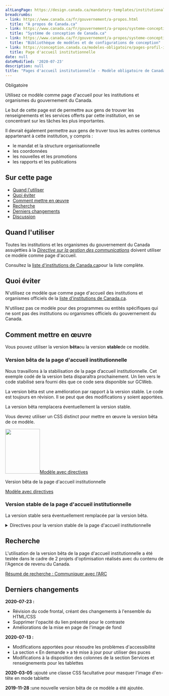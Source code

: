 ```yaml
---
altLangPage: https://design.canada.ca/mandatory-templates/institutional-profile-pages.html
breadcrumbs:
- link: https://www.canada.ca/fr/gouvernement/a-propos.html
  title: "À propos de Canada.ca"
- link: https://www.canada.ca/fr/gouvernement/a-propos/systeme-conception.html
  title: "Système de conception de Canada.ca"
- link: https://www.canada.ca/fr/gouvernement/a-propos/systeme-conception/bibliotheque-modeles.html
  title: "Bibliothèque de modèles et de configurations de conception"
- link: https://conception.canada.ca/modeles-obligatoire/pages-profil-institutionnel.html
  title: Page d'accueil institutionnelle
date: null
dateModified: '2020-07-23'
description: null
title: "Pages d'accueil institutionnelle - Modèle obligatoire de Canada.ca"
---
```

<p><span class="label label-danger">Obligatoire</span></p>
<p>Utilisez ce modèle comme page d'accueil pour les institutions et organismes du gouvernement du Canada.</p>
<p>Le but de cette page est de permettre aux gens de trouver les renseignements et les services offerts par cette institution, en se concentrant sur les tâches les plus importantes.</p>
<p>Il devrait également permettre aux gens de truver tous les autres contenus appartenant à cette institution, y compris&nbsp;:</p>
<ul>
  <li>le mandat et la structure organisationnelle</li>
  <li>les coordonnées</li>
  <li>les nouvelles et les promotions</li>
  <li>les rapports et les publications</li>
</ul>
<section>
  <h2>Sur cette page</h2>
  <ul>
    <li><a href="#utiliser">Quand l'utiliser</a></li>
    <li><a href="#eviter">Quoi éviter</a></li>
    <li><a href="#comment">Comment mettre en œuvre</a></li>
    <li><a href="#recherche">Recherche</a></li>
    <li><a href="#changements">Derniers changements</a></li>
    <li><a href="#discussion">Discussion</a></li>
  </ul>
</section>
<section>
  <h2 id="utiliser">Quand l'utiliser</h2>
  <p>Toutes les institutions et les organismes du gouvernement du Canada assujetties à la <a href="https://www.tbs-sct.gc.ca/pol/doc-fra.aspx?id=30682"><cite>Directive sur la gestion des communications</cite></a> doivent utiliser ce modèle comme page d'accueil.</p>
  <p>Consultez la <a href="https://www.canada.ca/fr/gouvernement/a-propos/systeme-conception/liste-institutions.html">liste d'institutions de Canada.ca</a>pour la liste complète.</p>
</section>
<section>
  <h2 id="eviter">Quoi éviter</h2>
  <p>N'utilisez ce modèle que comme page d'accueil des institutions et organismes officiels de la <a href="https://www.canada.ca/fr/gouvernement/a-propos/systeme-conception/liste-institutions.html">liste d'institutions de Canada.ca</a>.</p>
  <p>N'utilisez pas ce modèle pour des programmes ou entités spécifiques qui ne sont pas des institutions ou organismes officiels du gouvernement du Canada.</p>
</section>
<section>
  <h2 id="comment">Comment mettre en œuvre</h2>
</section>
  <p>Vous pouvez utiliser la version <strong>bêta</strong>ou la version <strong>stable</strong>de ce modèle.</p>
  <h3>Version bêta de la page d'accueil institutionnelle</h3>
  <div id="code" class="alert alert-warning">
    <p>Nous travaillons à la stabilisation de la page d’accueil institutionnelle. Cet exemple codé de la version beta disparaîtra prochainement. Un lien vers le code stabilisé sera fourni dès que ce code sera disponible sur GCWeb.</p>
  </div>
  <p>La version bêta est une amélioration par rapport à la version stable. Le code est toujours en révision. Il se peut que des modifications y soient apportées.</p>
  <p>La version bêta remplacera éventuellement la version stable.</p>
  <p>Vous devrez utiliser un CSS distinct pour mettre en œuvre la version bêta de ce modèle.</p>
  <div class="row mrgn-tp-lg mrgn-bttm-lg">
    <div class="col-xs-10 col-md-8 col-lg-8">
      <div class="gc-dwnld">
        <div class="row">
          <div class="col-xs-10 col-sm-3 col-lg-2">
            <p><a class="gc-dwnld-lnk" href="../mise-en-page/accueil-institution-directives.html"><img alt="" class="thumbnail gc-dwnld-img" height="142" src="../images/ip-img-fr-cropped.png" width="110"/><span class="wb-inv">Modèle avec directives</span></a></p>
          </div>
          <div class="col-xs-12 col-sm-9 col-lg-10">
            <p class="mrgn-tp-md lead">Version bêta de la page d'accueil institutionnelle</p>
            <p><a class="btn btn-call-to-action" href="../mise-en-page/accueil-institution-directives.html">Modèle avec directives</a></p>
          </div>
        </div>
      </div>
    </div>
  </div>


  <div class="clearfix"></div>
<section>
  <h3>Version stable de la page d'accueil institutionnelle</h3>
  <p>La version stable sera éventuellement remplacée par la version bêta.</p>
  <details>
    <summary>Directives pour la version stable de la page d'accueil institutionnelle</summary>
    <h3 id="profil">Page de profil</h3>
    <p>Toutes les institutions mentionnées aux annexes I, I.1 et II de la <a href="http://laws-lois.justice.gc.ca/fra/lois/f-11/">Loi sur la gestion des finances publiques</a>(LGFP) doivent élaborer un profil institutionnel. Tous ces profils font partie de la page des ministères et organismes (voir la section sur la <a href="./page-ministeres-organismes.html">page des ministères et organismes</a>).</p>
    <div class="btn-group mrgn-bttm-sm">
      <button class="btn btn-default wb-toggle" data-toggle='{"selector": "details", "parent": "#template-elements", "type": "on"}' type="button">Développer tout</button>
      <button class="btn btn-default wb-toggle" data-toggle='{"selector": "details", "parent": "#template-elements", "type": "off"}' type="button">Réduire tout</button>
    </div>
    <div class="row">
      <div class="col-lg-6 pull-right">
        <figure class="mrgn-bttm-lg">
          <figcaption class="text-center"><b>Modèle de la page de profil institutionnel</b></figcaption>
          <img alt="Modèle de la page de profil institutionnel pour les grandes institutions indiquant les parties qui composent sa structure. Lire de haut en bas et de gauche à droite. Plus de détails au sujet de ce graphique se retrouvent dans le texte entourant l’image." class="full-width" src="https://www.canada.ca/content/dam/tbs-sct/images/government-communications/canada-content-style-guide/institutional-profile-fra-02.jpg"/></figure>
      </div>
      <div class="col-lg-6 pull-left">
        <section id="template-elements">
          <section>
            <h4>1 : Nom de l’institution</h4>
            <p><span class="label label-danger">Obligatoire</span></p>
            <p>Fournit le titre d’usage de l’institution</p>
            <ul class="list-unstyled">
              <li id="element1">
                <details class="mrgn-bttm-sm">
                  <summary class="wb-toggle" data-toggle='{"print":"on"}'><strong>Contenu</strong></summary>
                  <ul>
                    <li>Utilisez le titre d’usage de l’institution indiqué dans le <a href="https://www.tbs-sct.gc.ca/hgw-cgf/oversight-surveillance/communications/fip-pcim/reg-fra.asp">Registre des titres d’usage</a>.</li>
                    <li>Utilisez le titre légal si le titre d’usage n’est pas disponible.</li>
                    <li>N’utilisez pas d’acronymes ou d’abréviations.</li>
                  </ul>
                </details>
              </li>
              <li id="element2">
                <details class="mrgn-bttm-sm">
                  <summary class="wb-toggle" data-toggle='{"print":"on"}'><strong>Présentation</strong></summary>
                  <ul>
                    <li>Le titre du profil institutionnel doit être une balise H1 unique.</li>
                    <li>Il doit être la première composante de la page.</li>
                  </ul>
                </details>
              </li>
            </ul>
          </section>
          <section>
            <h4>2a&nbsp;: Insigne</h4>
            <p><span class="label label-warning">Conditionelle</span></p>
            <p>Fournit l’identification de la Gendarmerie royale du Canada</p>
            <ul class="list-unstyled">
              <li id="element3">
                <details class="mrgn-bttm-sm">
                  <summary class="wb-toggle" data-toggle='{"print":"on"}'><strong>Contenu</strong></summary>
                  <ul>
                    <li>Seule la Gendarmerie royale du Canada peut utiliser cette composante pour afficher son insigne approuvé.</li>
                  </ul>
                </details>
              </li>
              <li id="element4">
                <details class="mrgn-bttm-sm">
                  <summary class="wb-toggle" data-toggle='{"print":"on"}'><strong>Présentation</strong></summary>
                  <ul>
                    <li>L’insigne se trouve à la droite du mandat de l’institution.</li>
                    <li>L’image n’est pas assortie d’un hyperlien.</li>
                  </ul>
                </details>
              </li>
            </ul>
          </section>
          <section>
            <h4>3 : Mandat de l’institution</h4>
            <p><span class="label label-danger">Obligatoire</span></p>
            <p>Décrit en une ou deux phrases le mandat de l’institution</p>
            <ul class="list-unstyled">
              <li id="element5">
                <details class="mrgn-bttm-sm">
                  <summary class="wb-toggle" data-toggle='{"print":"on"}'><strong>Contenu</strong></summary>
                  <ul>
                    <li>Elle fournit le titre d’usage de l’institution suivi d’un aperçu en langage clair de la façon dont l’institution assure des services au public.</li>
                    <li>Le texte doit être court et concis.</li>
                    <li>Le contenu est rédigé pour un niveau de scolarité secondaire (pointage de 100 et moins dans <a href="http://www.scolarius.com/">Scolarius</a>).</li>
                  </ul>
                </details>
              </li>
              <li id="element6">
                <details class="mrgn-bttm-sm">
                  <summary class="wb-toggle" data-toggle='{"print":"on"}'><strong>Présentation</strong></summary>
                  <ul>
                    <li>Le mandat de l’institution figure juste au-dessous du titre de la page du profil institutionnel.</li>
                  </ul>
                </details>
              </li>
            </ul>
          </section>
          <section>
            <h4>4&nbsp;: Réseaux de médias sociaux de l’institution</h4>
            <p><span class="label label-warning">Conditionelle</span></p>
            <p>Présente les réseaux de médias sociaux propres à l’institution</p>
            <ul class="list-unstyled">
              <li id="element7">
                <details class="mrgn-bttm-sm">
                  <summary class="wb-toggle" data-toggle='{"print":"on"}'><strong>Contenu</strong></summary>
                  <ul>
                    <li>Cette composante est obligatoire pour toutes les institutions mentionnées à l’<a href="http://laws-lois.justice.gc.ca/fra/lois/F-11/page-30.html#h-74">annexe I de la LGFP</a>, et facultative pour les autres institutions.</li>
                    <li>Utilisez la configuration <a href="../configurations-conception-communes/bloc-medias-sociaux.html">Bloc des réseaux de médias sociaux (fenêtre &laquo;&nbsp;Suivez&nbsp;&raquo;)</a>.</li>
                  </ul>
                </details>
              </li>
              <li id="element8">
                <details class="mrgn-bttm-sm">
                  <summary class="wb-toggle" data-toggle='{"print":"on"}'><strong>Présentation</strong></summary>
                  <ul>
                    <li>Cette composante se trouve sous le mandat de l’institution.</li>
                  </ul>
                </details>
              </li>
            </ul>
          </section>
          <section>
            <h4>5&nbsp;: Nouveautés</h4>
            <p><span class="label label-warning">Conditionelle</span></p>
            <p>Présente les nouvelles ayant trait à l’institution</p>
            <ul class="list-unstyled">
              <li id="element9">
                <details class="mrgn-bttm-sm">
                  <summary class="wb-toggle" data-toggle='{"print":"on"}'><strong>Contenu</strong></summary>
                  <ul>
                    <li>Cette composante est obligatoire pour toutes les institutions mentionnées à l’<a href="http://laws-lois.justice.gc.ca/fra/lois/F-11/page-30.html#h-74">annexe I de la LGFP</a>, et facultative pour les autres institutions.</li>
                    <li>Utilisez la configuration <a href="../configurations-conception-communes/nouveautes.html">Nouveautés</a>.</li>
                  </ul>
                </details>
              </li>
              <li id="element10">
                <details class="mrgn-bttm-sm">
                  <summary class="wb-toggle" data-toggle='{"print":"on"}'><strong>Présentation</strong></summary>
                  <ul>
                    <li>Cette composante se trouve sous &laquo;&nbsp;Réseaux de médias sociaux de l’institution&nbsp;&raquo;.</li>
                  </ul>
                </details>
              </li>
            </ul>
          </section>
          <section>
            <h4>6&nbsp;: Services et renseignements</h4>
            <p><span class="label label-danger">Obligatoire</span></p>
            <p>Dresse la liste des sujets propres à l’institution</p>
            <ul class="list-unstyled">
              <li id="element11">
                <details class="mrgn-bttm-sm">
                  <summary class="wb-toggle" data-toggle='{"print":"on"}'><strong>Contenu</strong></summary>
                  <ul>
                    <li>Utilisez la configuration <a href="../configurations-conception-communes/services-renseignements.html">Services et renseignements</a>.</li>
                  </ul>
                </details>
              </li>
              <li id="element12">
                <details class="mrgn-bttm-sm">
                  <summary class="wb-toggle" data-toggle='{"print":"on"}'><strong>Présentation</strong></summary>
                  <ul>
                    <li>Cette composante se trouve sous la section &laquo;&nbsp;Réseaux de médias sociaux&nbsp;&raquo; et à gauche de la section &laquo;&nbsp;En demande&nbsp;&raquo;.</li>
                  </ul>
                </details>
              </li>
            </ul>
          </section>
          <section>
            <h4>7&nbsp;: En demande</h4>
            <p><span class="label label-warning">Conditionelle</span></p>
            <p>Présente les services et renseignements les plus demandés propres à l’institution</p>
            <ul class="list-unstyled">
              <li id="element13">
                <details class="mrgn-bttm-sm">
                  <summary class="wb-toggle" data-toggle='{"print":"on"}'><strong>Contenu</strong></summary>
                  <ul>
                    <li>composante est obligatoire afin fournir des raccourcis vers les tâches les plus importantes de l'institution. Cependant, elle ne devrait pas être utilisée si toutes les tâches principales de l'institution sont déjà incluses en tant que liens directs sous &laquo;&nbsp;Services et renseignements&nbsp;&raquo;.</li>
                    <li>Utilisez la configuration <a href="../configurations-conception-communes/en-demande.html">En demande</a>.</li>
                  </ul>
                </details>
              </li>
              <li id="element14">
                <details class="mrgn-bttm-sm">
                  <summary class="wb-toggle" data-toggle='{"print":"on"}'><strong>Présentation</strong></summary>
                  <ul>
                    <li>Cette composante figure à droite de la section &laquo;&nbsp;Services et renseignements&nbsp;&raquo;.</li>
                  </ul>
                </details>
              </li>
            </ul>
          </section>
          <section>
            <h4>8&nbsp;: Contactez-nous</h4>
            <p><span class="label label-danger">Obligatoire</span></p>
            <p>Donne accès aux coordonnées de l’institution</p>
            <ul class="list-unstyled">
              <li id="element15">
                <details class="mrgn-bttm-sm">
                  <summary class="wb-toggle" data-toggle='{"print":"on"}'><strong>Contenu</strong></summary>
                  <ul>
                    <li>Allez à <a href="../configurations-conception-communes/coordonnees.html">Coordonnées</a>dans les Configurations de conception communes. Utilisez, selon le cas, le modèle d’adresse ou le modèle de lien.</li>
                  </ul>
                </details>
              </li>
              <li id="element16">
                <details class="mrgn-bttm-sm">
                  <summary class="wb-toggle" data-toggle='{"print":"on"}'><strong>Présentation</strong></summary>
                  <ul>
                    <li>Cette composante est placée sous &laquo;&nbsp;Nouveautés&nbsp;&raquo; et à droite de &laquo;&nbsp;Services et renseignements&nbsp;&raquo;
.</li>
                  </ul>
                </details>
              </li>
            </ul>
          </section>
          <section>
            <h4>9&nbsp;: Autres renseignements pour les</h4>
            <p><span class="label label-info">Facultative</span></p>
            <p>Liens menant à des renseignements intéressant divers publics cibles</p>
            <ul class="list-unstyled">
              <li id="element17">
                <details class="mrgn-bttm-sm">
                  <summary class="wb-toggle" data-toggle='{"print":"on"}'><strong>Contenu</strong></summary>
                  <ul>
                    <li>Utilisez la configuration <a href="../configurations-conception-communes/autres-renseignements.html">Autres renseignements pour les</a>.</li>
                  </ul>
                </details>
              </li>
              <li id="element18">
                <details class="mrgn-bttm-sm">
                  <summary class="wb-toggle" data-toggle='{"print":"on"}'><strong>Présentation</strong></summary>
                  <ul>
                    <li>Cette composante figure sous la section &laquo;&nbsp;En demande&nbsp;&raquo;.</li>
                  </ul>
                </details>
              </li>
            </ul>
          </section>
          <section>
            <h4>10&nbsp;: Ce que nous faisons</h4>
            <p><span class="label label-warning">Conditionelle</span></p>
            <p>Fournit des liens vers le contenu relatif à l’élaboration des politiques et programmes de l’institution</p>
            <ul class="list-unstyled">
              <li id="element19">
                <details class="mrgn-bttm-sm">
                  <summary class="wb-toggle" data-toggle='{"print":"on"}'><strong>Contenu</strong></summary>
                  <ul>
                    <li>Cette composante est obligatoire quand l’institution a du contenu d’élaboration de programmes et de politiques à  présenter.</li>
                    <li>Utilisez la configuration <a href="../configurations-conception-communes/ce-que-nous-faisons.html">Ce que nous faisons</a>.</li>
                  </ul>
                </details>
              </li>
              <li id="element20">
                <details class="mrgn-bttm-sm">
                  <summary class="wb-toggle" data-toggle='{"print":"on"}'><strong>Présentation</strong></summary>
                  <ul>
                    <li>Cette composante figure sous la section &laquo;&nbsp;Services et renseignements&nbsp;&raquo;.</li>
                  </ul>
                </details>
              </li>
            </ul>
          </section>
          <section>
            <h4>11&nbsp;: Renseignements organisationnels</h4>
            <p><span class="label label-danger">Obligatoire</span></p>
            <p>Fournit un accès uniforme aux principaux renseignements organisationnels</p>
            <ul class="list-unstyled">
              <li id="element21">
                <details class="mrgn-bttm-sm">
                  <summary class="wb-toggle" data-toggle='{"print":"on"}'><strong>Contenu</strong></summary>
                  <ul>
                    <li>Cette composante consiste en une série de liens menant au contenu propre à l’institution qui n’est pas présenté ailleurs sur la page.</li>
                    <li>L’étiquette de l’en-tête est &laquo;&nbsp;Renseignements organisationnels&nbsp;&raquo;.</li>
                    <li>Seuls les liens &laquo;&nbsp;Mandat&nbsp;&raquo; et &laquo;&nbsp;Transparence&nbsp;&raquo; sont obligatoires; tous les autres liens sont facultatifs.</li>
                    <li>Les liens doivent être étiquetés et ordonnés de la façon suivante&nbsp;&raquo;
                      <dl class="dl-horizontal">
                        <dt><strong>Mandat</strong></dt>
                        <dd>
                          <ul>
                            <li>Obligatoire</li>
                            <li>Mène à une page présentant le mandat, la vision et les objectifs de l’institution</li>
                          </ul>
                        </dd>
                        <dt><strong>Programmes</strong></dt>
                        <dd>
                          <ul>
                            <li>Facultatif</li>
                            <li>Mène à une page fournissant la liste des programmes de l’institution</li>
                          </ul>
                        </dd>
                        <dt><strong>Structure organisationnelle</strong></dt>
                        <dd>
                          <ul>
                            <li>Facultatif</li>
                            <li>Mène à une page présentant l’organigramme ou la structure organisationnelle de l’institution</li>
                          </ul>
                        </dd>
                        <dt><strong>Portefeuille</strong></dt>
                        <dd>
                          <ul>
                            <li>Facultatif</li>
                            <li>Mène à une page présentant le portefeuille ministériel de l’institution</li>
                          </ul>
                        </dd>
                        <dt><strong>Partenaires</strong></dt>
                        <dd>
                          <ul>
                            <li>Facultatif</li>
                            <li>Mène à une page présentant les partenariats officiels de l’institution (c’est-à-dire des organisations fédérales, provinciales, territoriales, internationales ou non gouvernementales)</li>
                          </ul>
                        </dd>
                        <dt><strong>Transparence</strong></dt>
                        <dd>
                          <ul>
                            <li>Obligatoire</li>
                            <li>Mène aux renseignements sur la transparence propres à l’institution prescrits par Emploi et Développement social Canada, comme les plans prospectifs de la réglementation et la divulgation proactive</li>
                          </ul>
                        </dd>
                        <dt><strong>Possibilités d’emploi</strong></dt>
                        <dd>
                          <ul>
                            <li>Facultatif</li>
                            <li>Mène à une page cible présentant les possibilités d’emploi au sein de l’institution</li>
                          </ul>
                        </dd>
                        <dt><strong>Compte rendu du rendement des services</strong></dt>
                        <dd>
                          <ul>
                            <li>Obligatoire, si le contenu existe (voir les <a href="../modeles-recommandes/pages-comptes-rendu-rendement-services-insitutionnels.html">Pages de compte rendu du rendement des services institutionnels</a>)</li>
                            <li>Il mène à la page d’accueil des comptes rendus de l’institution</li>
                          </ul>
                        </dd>
                      </dl>
                    </li>
                  </ul>
                </details>
              </li>
              <li id="element22">
                <details class="mrgn-bttm-sm">
                  <summary class="wb-toggle" data-toggle='{"print":"on"}'><strong>Présentation</strong></summary>
                  <ul>
                    <li>Cette composante est affichée au-dessus de la section &laquo;&nbsp;En vedette ».</li>
                  </ul>
                </details>
              </li>
            </ul>
          </section>
          <section>
            <h4>12a&nbsp;: Ministre d’un ministère ou chef d’une institution quasi judiciaire sans lien de dépendance</h4>
            <p><span class="label label-warning">Conditionelle</span></p>
            <p>Fournit le profil de chaque ministre ou chef d’institution</p>
            <ul class="list-unstyled">
              <li id="element23">
                <details class="mrgn-bttm-sm">
                  <summary class="wb-toggle" data-toggle='{"print":"on"}'><strong>Contenu</strong></summary>
                  <ul>
                    <li>Cette composante est obligatoire pour toutes les institutions, sauf si vous utilisez la composante Ministres du portefeuille (12b).</li>
                    <li>Elle fournit des images assorties d’hyperliens menant soit au(x) ministre(s) de l’institution (y compris les ministres associés), soit au chef de l’institution (dans le cas des institutions indépendantes ou quasi judiciaires).</li>
                    <li>Les images et les textes sont assortis d’un hyperlien menant à la page de profil ministériel pertinente (voir les <a href="./pages-profil-ministres.html">pages de profil des ministres</a>).</li>
                    <li>Le texte de l’hyperlien se limite au titre honorifique (&laquo;&nbsp;L’honorable ») et aux prénom et nom du ou de la ministre ou du chef de l’institution.</li>
                    <li>Le texte non assorti d’un hyperlien se limite au titre officiel du ministre ou du chef de l’institution.</li>
                    <li>Les en-têtes suivants doivent être présentés au-dessus du fonctionnaire élu approprié&nbsp;:
                      <ul>
                        <li>&laquo;&nbsp;Ministre&nbsp;&raquo;</li>
                        <li>&laquo;&nbsp;Secrétaire parlementaire&nbsp;&raquo;</li>
                        <li>&laquo;&nbsp;Ministre associé&nbsp;&raquo;</li>
                      </ul>
                    </li>
                    <li>L’en-tête &laquo;&nbsp;Direction » ou &laquo;&nbsp;Ombudsman&nbsp;&raquo; doit être présenté, au besoin, au-dessus du haut fonctionnaire qui est le chef de l’institution.</li>
                  </ul>
                </details>
              </li>
              <li id="element24">
                <details class="mrgn-bttm-sm">
                  <summary class="wb-toggle" data-toggle='{"print":"on"}'><strong>Présentation</strong></summary>
                  <ul>
                    <li>Cette composante figure à droite de «Renseignements organisationnels&nbsp;&raquo;.</li>
                    <li>Les sujets sont présentés en ordre de priorité, de gauche à droite.</li>
                    <li>Lorsque plus de trois images sont requises, continuez sur une deuxième ligne.</li>
                    <li>Lorsque moins de trois images sont requises, l’image doit être justifiée à gauche de la section &laquo;&nbsp;Renseignements organisationnels&nbsp;&raquo;.</li>
                    <li>Consultez la <a href="http://wet-boew.github.io/themes-dist/GCWeb/index-fr.html">page GitHub sur Canada.ca</a>pour obtenir des détails sur la taille des images.</li>
                  </ul>
                </details>
              </li>
            </ul>
          </section>
          <section>
            <h4>13&nbsp;: Section &laquo;&nbsp;En vedette » de l’institution</h4>
            <p><span class="label label-info">Facultative</span></p>
            <p>Fait la promotion des activités en cours de l’institution et menées par celle-ci</p>
            <ul class="list-unstyled">
              <li id="element25">
                <details class="mrgn-bttm-sm">
                  <summary class="wb-toggle" data-toggle='{"print":"on"}'><strong>Contenu</strong></summary>
                  <ul>
                    <li>Utilisez la configuration <a href="../configurations-conception-communes/vignettes-promotionnelles.html">Promotions contextuelles</a>.</li>
                  </ul>
                </details>
              </li>
              <li id="element26">
                <details class="mrgn-bttm-sm">
                  <summary class="wb-toggle" data-toggle='{"print":"on"}'><strong>Présentation</strong></summary>
                  <ul>
                    <li>L’étiquette de l’en-tête est &laquo;&nbsp;En vedette&nbsp;&raquo;.</li>
                  </ul>
                </details>
              </li>
            </ul>
          </section>
        </section>
      </div>
    </div>
    <h3 id="identification">Comment utiliser l'identification d’un organisme indépendant</h3>
    <div class="btn-group mrgn-bttm-sm">
      <button class="btn btn-default wb-toggle" data-toggle='{"selector": "details", "parent": "#template-elements2", "type": "on"}' type="button">Développer tout</button>
      <button class="btn btn-default wb-toggle" data-toggle='{"selector": "details", "parent": "#template-elements2", "type": "off"}' type="button">Réduire tout</button>
    </div>
    <div class="row">
      <div class="col-lg-6 pull-right">
        <figure class="mrgn-bttm-lg">
          <figcaption class="text-center"><b>Modèle d’identification indépendante</b></figcaption>
          <img alt="Image de l’identification indépendante indiquant les composants de sa structure. Lire de haut en bas et de gauche à droite. Plus de détails au sujet de ce graphique se retrouvent dans le texte entourant l’image." class="full-width" src="https://www.canada.ca/content/dam/tbs-sct/images/government-communications/canada-content-style-guide/arms-length-branding-fra.jpg"/></figure>
      </div>
      <div class="col-lg-6 pull-left">
        <section id="template-elements2">
          <section>
            <h4>2b : Image de marque de l’organisme indépendant</h4>
            <p><span class="label label-warning">Conditionelle</span></p>
            <p>Affiche l’identificateur approuvé des institutions qui satisfont aux critères d’indépendance</p>
            <ul class="list-unstyled">
              <li id="element2-1">
                <details class="mrgn-bttm-sm">
                  <summary class="wb-toggle" data-toggle='{"print":"on"}'><strong>Contenu</strong></summary>
                  <ul>
                    <li>Cette composante est conditionnelle. Seules les institutions qui font partie de la catégorie des tribunaux administratifs selon les <a href="http://www.appointments-nominations.gc.ca/prsnt.asp?menu=2&amp;page=gicIntro&amp;lang=fra">règles sur les nominations par le gouverneur en conseil</a> ont l’option d’afficher leur identificateur d’image de marque approuvé.</li>
                    <li>Les institutions faisant partie de la catégorie des agences et conseils qui ont pour mandat de rendre des décisions exécutoires peuvent aussi avoir l’option d’afficher leur identificateur d’image de marque approuvé, tel que déterminé au cas par cas par les organismes centraux.</li>
                    <li>L’image de marque doit être conforme aux règles du Programme de coordination de l’image de marque (PCIM) sur l’identification des institutions fédérales.</li>
                  </ul>
                </details>
              </li>
              <li id="element2-2">
                <details class="mrgn-bttm-sm">
                  <summary class="wb-toggle" data-toggle='{"print":"on"}'><strong>Présentation</strong></summary>
                  <ul>
                    <li>L’image de marque figure en haut de la page.</li>
                    <li>Elle doit être formatée conformément aux spécifications de conception du PCIM, s’il y a lieu (cela s’applique aux institutions qui ne sont pas exemptées du PCIM).</li>
                    <li>Elle doit être configurée de manière à s’adapter automatiquement à la taille de l’écran (SVG est le format recommandé), conformément aux principes de conception adaptée.</li>
                    <li>L’image n’est pas assortie d’un hyperlien.</li>
                  </ul>
                </details>
              </li>
            </ul>
          </section>
          <section>
            <h4>3a : Énoncé de l’organisme indépendant</h4>
            <p><span class="label label-warning">Conditionelle</span></p>
            <p>Explique la nature indépendante de l’institution</p>
            <ul class="list-unstyled">
              <li id="element2-3">
                <details class="mrgn-bttm-sm">
                  <summary class="wb-toggle" data-toggle='{"print":"on"}'><strong>Contenu</strong></summary>
                  <ul>
                    <li>Cette composante est conditionnelle. Seules les institutions qui font partie de la catégorie des tribunaux administratifs selon les <a href="http://www.appointments-nominations.gc.ca/prsnt.asp?menu=2&amp;page=gicIntro&amp;lang=fra">règles sur les nominations par le gouverneur en conseil</a> ont l’option d’afficher l’énoncé d’indépendance.</li>
                    <li>Les institutions faisant partie de la catégorie des agences et conseils qui ont pour mandat de rendre des décisions exécutoires peuvent aussi avoir l’option d’afficher cet énoncé, tel que déterminé au cas par cas par les organismes centraux.</li>
                    <li>Cet énoncé fournit une brève explication de la nature autonome de l’organisme indépendant.</li>
                  </ul>
                </details>
              </li>
              <li id="element2-4">
                <details class="mrgn-bttm-sm">
                  <summary class="wb-toggle" data-toggle='{"print":"on"}'><strong>Présentation</strong></summary>
                  <ul>
                    <li>Il figure en caractères gras.</li>
                  </ul>
                </details>
              </li>
            </ul>
          </section>
        </section>
      </div>
    </div>
    <h3 id="ministres">Comment utiliser la configuration &laquo;&nbsp;ministres du portefeuille »</h3>
    <div class="btn-group mrgn-bttm-sm">
      <button class="btn btn-default wb-toggle" data-toggle='{"selector": "details", "parent": "#template-elements3", "type": "on"}' type="button">Développer tout</button>
      <button class="btn btn-default wb-toggle" data-toggle='{"selector": "details", "parent": "#template-elements3", "type": "off"}' type="button">Réduire tout</button>
    </div>
    <div class="row">
      <div class="col-lg-6 pull-right">
        <figure class="mrgn-bttm-lg">
          <figcaption class="text-center"><b>Composant des ministres de portefeuille</b></figcaption>
          <img alt="Image du composant des ministres de portefeuille indiquant les éléments qui composent sa structure. Lire de haut en bas et de gauche à droite. Plus de détails au sujet de ce graphique se retrouvent dans le texte entourant l’image." class="full-width" src="https://www.canada.ca/content/dam/tbs-sct/images/government-communications/canada-content-style-guide/portfolio-ministers-component-fra.jpg"/></figure>
      </div>
      <div class="col-lg-6 pull-left">
        <section id="template-elements3">
          <section>
            <h4>12b : Ministres du portefeuille</h4>
            <p><span class="label label-info">Facultative</span></p>
            <p>Donne accès aux profils de tous les ministres du portefeuille de l’institution</p>
            <ul class="list-unstyled">
              <li id="element3-1">
                <details class="mrgn-bttm-sm">
                  <summary class="wb-toggle" data-toggle='{"print":"on"}'><strong>Contenu</strong></summary>
                  <ul>
                    <li>Il ne faut pas utiliser cette composante lorsqu’un seul ministre ou chef institutionnel est mentionné sous &laquo;&nbsp;Renseignements sur l’organisation&nbsp;&raquo;.</li>
                    <li>Elle ne peut être utilisée que lorsqu’au moins trois ministres sont présentés.</li>
                    <li>Elle fournit des images des ministres de l’institution, assorties d’hyperliens.
                      <ul>
                        <li>Aucune photographie d’une autre personne ne peut être affichée sur le profil institutionnel.</li>
                      </ul>
                    </li>
                    <li>Les images et les textes sont assortis d’un hyperlien menant à la page de profil ministériel pertinente (voir la section sur les <a href="https://conception.canada.ca/modeles-obligatoire/pages-profil-ministres.html">pages de profil des ministres</a>).</li>
                    <li>Le texte de l’hyperlien se limite aux titre honorifique, prénom et nom du ministre&nbsp;: L’honorable [nom du ministre].</li>
                    <li>Le texte non assorti d’un hyperlien se limite au titre officiel des ministres.</li>
                  </ul>
                </details>
              </li>
              <li id="element3-2">
                <details class="mrgn-bttm-sm">
                  <summary class="wb-toggle" data-toggle='{"print":"on"}'><strong>Présentation</strong></summary>
                  <ul>
                    <li>Cette composante figure au-dessus de «Renseignements organisationnels&nbsp;&raquo;.</li>
                    <li>Les sujets sont présentés en ordre de priorité, de gauche à droite.</li>
                    <li>Lorsque plus de trois images sont requises, continuez la liste sur une deuxième ligne.</li>
                    <li>Consultez la <a href="http://wet-boew.github.io/themes-dist/GCWeb/index-fr.html">page GitHub sur Canada.ca</a>pour obtenir des détails sur la taille des images.</li>
                  </ul>
                </details>
              </li>
            </ul>
          </section>
        </section>
      </div>
    </div>
    <h3 id="organismes">Comment utiliser la configuration &laquo;&nbsp;organismes du portefeuille&nbsp;&raquo;</h3>
    <div class="btn-group mrgn-bttm-sm">
      <button class="btn btn-default wb-toggle" data-toggle='{"selector": "details", "parent": "#template-elements4", "type": "on"}' type="button">Développer tout</button>
      <button class="btn btn-default wb-toggle" data-toggle='{"selector": "details", "parent": "#template-elements4", "type": "off"}' type="button">Réduire tout</button>
    </div>
    <div class="row">
      <div class="col-lg-6 pull-right">
        <figure class="mrgn-bttm-lg">
          <figcaption class="text-center"><b>Composant des organisations de portefeuille</b></figcaption>
          <img alt="Image du composant des organisations de portefeuille indiquant les éléments qui composent sa structure. Lire de haut en bas et de gauche à droite. Plus de détails au sujet de ce graphique se retrouvent dans le texte entourant l’image." class="full-width" src="https://www.canada.ca/content/dam/tbs-sct/images/government-communications/canada-content-style-guide/portfolio-organizations-component-fra.jpg"/></figure>
      </div>
      <div class="col-lg-6 pull-left">
        <section id="template-elements4">
          <section>
            <h4>14 : Organismes du portefeuille</h4>
            <p><span class="label label-info">Facultative</span></p>
            <p>Fournit des liens vers les organismes relevant du portefeuille de l’institution</p>
            <ul class="list-unstyled">
              <li id="element4-1">
                <details class="mrgn-bttm-sm">
                  <summary class="wb-toggle" data-toggle='{"print":"on"}'><strong>Contenu</strong></summary>
                  <ul>
                    <li>Elle présente une liste de tous les organismes relevant du portefeuille de l’institution.</li>
                    <li>L’étiquette de l’en-tête est &laquo;&nbsp;Organismes du portefeuille&nbsp;&raquo;.</li>
                    <li>Les liens doivent mener à une page de profil organisationnel (voir les <a href="./pages-profil-organisationnel.html">pages de profil organisationnel</a>).</li>
                  </ul>
                </details>
              </li>
              <li id="element4-2">
                <details class="mrgn-bttm-sm">
                  <summary class="wb-toggle" data-toggle='{"print":"on"}'><strong>Présentation</strong></summary>
                  <ul>
                    <li>Cette composante figure sous &laquo;&nbsp;Ce que nous faisons&nbsp;&raquo;.</li>
                  </ul>
                </details>
              </li>
            </ul>
          </section>
        </section>
      </div>
    </div>
  </details>
</section>
<section>
  <h2 id="recherche">Recherche</h2>
  <p>L'utilisation de la version bêta de la page d'accueil institutionnelle a été testée dans le cadre de 2 projets d'optimisation réalisés avec du contenu de l'Agence de revenu du Canada.</p>
  <p><a href="{{ site.url }}/resumes-recherche/arc-contactez-nous-resume-recherche.html">Résumé de recherche&nbsp;: Communiquer avec l’ARC</a></p>
</section>
<section>
  <h2 id="changements">Derniers changements</h2>
  <p><strong>2020-07-23&nbsp;:</strong></p>
  <ul>
    <li>Révision du code frontal, créant des changements à l'ensemble du HTML/CSS</li>
    <li>Supprimer l'opacité du lien présenté pour le contraste</li>
    <li>Améliorations de la mise en page de l'image de fond</li>
  </ul>
  <p><strong>2020-07-13&nbsp;:</strong></p>
  <ul>
    <li>Modifications apportées pour résoudre les problèmes d'accessibilité</li>
    <li>La section &laquo;&nbsp;En demande&nbsp;&raquo; a té mise à jour pour utiliser des puces</li>
    <li>Modifications à la disposition des colonnes de la section Services et renseignements pour les tablettes</li>
  </ul>
  <p><strong>2020-03-05&nbsp;:</strong>ajouté une classe CSS facultative pour masquer l'image d'en-tête en mode tablette</p>
  <p><strong>2019-11-28&nbsp;:</strong>une nouvelle version bêta de ce modèle a été ajoutée.</p>
</section>
